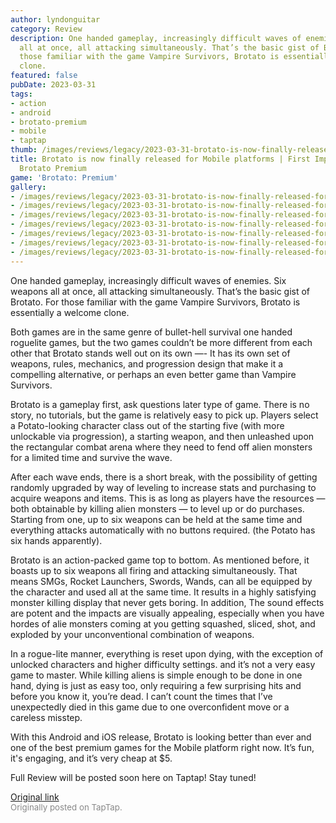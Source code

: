 ```yaml
---
author: lyndonguitar
category: Review
description: One handed gameplay, increasingly difficult waves of enemies. Six weapons
  all at once, all attacking simultaneously. That’s the basic gist of Brotato. For
  those familiar with the game Vampire Survivors, Brotato is essentially a welcome
  clone.
featured: false
pubDate: 2023-03-31
tags:
- action
- android
- brotato-premium
- mobile
- taptap
thumb: /images/reviews/legacy/2023-03-31-brotato-is-now-finally-released-for-mobile-platforms--first-impressions---brotato-premium-0.avif
title: Brotato is now finally released for Mobile platforms | First Impressions -
  Brotato Premium
game: 'Brotato: Premium'
gallery:
- /images/reviews/legacy/2023-03-31-brotato-is-now-finally-released-for-mobile-platforms--first-impressions---brotato-premium-0.avif
- /images/reviews/legacy/2023-03-31-brotato-is-now-finally-released-for-mobile-platforms--first-impressions---brotato-premium-1.avif
- /images/reviews/legacy/2023-03-31-brotato-is-now-finally-released-for-mobile-platforms--first-impressions---brotato-premium-2.avif
- /images/reviews/legacy/2023-03-31-brotato-is-now-finally-released-for-mobile-platforms--first-impressions---brotato-premium-3.avif
- /images/reviews/legacy/2023-03-31-brotato-is-now-finally-released-for-mobile-platforms--first-impressions---brotato-premium-4.avif
- /images/reviews/legacy/2023-03-31-brotato-is-now-finally-released-for-mobile-platforms--first-impressions---brotato-premium-5.avif
- /images/reviews/legacy/2023-03-31-brotato-is-now-finally-released-for-mobile-platforms--first-impressions---brotato-premium-6.avif
---
```

One handed gameplay, increasingly difficult waves of enemies. Six weapons all at once, all attacking simultaneously. That’s the basic gist of Brotato. For those familiar with the game Vampire Survivors, Brotato is essentially a welcome clone.

Both games are in the same genre of bullet-hell survival one handed roguelite games, but the two games couldn’t be more different from each other that Brotato stands well out on its own —- It has its own set of weapons, rules, mechanics, and progression design that make it a compelling alternative, or perhaps an even better game than Vampire Survivors.

Brotato is a gameplay first, ask questions later type of game. There is no story, no tutorials, but the game is relatively easy to pick up. Players select a Potato-looking character class out of the starting five (with more unlockable via progression), a starting weapon, and then unleashed upon the rectangular combat arena where they need to fend off alien monsters for a limited time and survive the wave.

After each wave ends, there is a short break, with the possibility of getting randomly upgraded by way of leveling to increase stats and purchasing to acquire weapons and items. This is as long as players have the resources — both obtainable by killing alien monsters — to level up or do purchases. Starting from one, up to six weapons can be held at the same time and everything attacks automatically with no buttons required. (the Potato has six hands apparently).

Brotato is an action-packed game top to bottom. As mentioned before, it boasts up to six weapons all firing and attacking simultaneously. That means SMGs, Rocket Launchers, Swords, Wands, can all be equipped by the character and used all at the same time. It results in a highly satisfying monster killing display that never gets boring. In addition, The sound effects are potent and the impacts are visually appealing, especially when you have hordes of alie monsters coming at you getting squashed, sliced, shot, and exploded by your unconventional combination of weapons.

In a rogue-lite manner, everything is reset upon dying, with the exception of unlocked characters and higher difficulty settings. and it’s not a very easy game to master. While killing aliens is simple enough to be done in one hand, dying is just as easy too, only requiring a few surprising hits and before you know it, you’re dead. I can’t count the times that I’ve unexpectedly died in this game due to one overconfident move or a careless misstep.

With this Android and iOS release, Brotato is looking better than ever and one of the best premium games for the Mobile platform right now. It’s fun, it's engaging, and it’s very cheap at $5.

Full Review will be posted soon here on Taptap! Stay tuned!

[Original link](https://www.taptap.io/post/4955890)<br><span style="font-size: 0.95em; color: #888;">Originally posted on TapTap.</span>